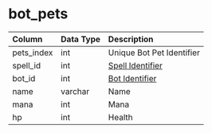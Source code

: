 # bot\_pets

| Column | Data Type | Description |
| :--- | :--- | :--- |
| pets\_index | int | Unique Bot Pet Identifier |
| spell\_id | int | [Spell Identifier](https://github.com/EQEmu/docs-db-schema/tree/e0eb157dbf5563b03c0faf391abc87ec69239f4a/docs/schema/categories/bots/spells_new.md) |
| bot\_id | int | [Bot Identifier](bot_data.md) |
| name | varchar | Name |
| mana | int | Mana |
| hp | int | Health |

